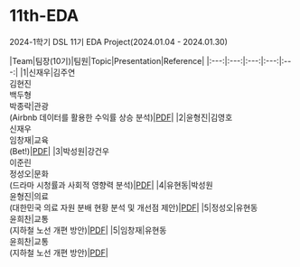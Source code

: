 # 11th-EDA
2024-1학기 DSL 11기 EDA Project(2024.01.04 - 2024.01.30)



|Team|팀장(10기)|팀원|Topic|Presentation|Reference|
|:---:|:---:|:---:|:---:|:---:|
|1|신재우|김주연<br>김현진<br>백두형<br>박종락|관광<br>(Airbnb 데이터를 활용한 수익률 상승 분석)|[PDF](https://github.com/DataScience-Lab-Yonsei/11th-EDA/blob/main/%EA%B4%80%EA%B4%91/DSL_EDA_%E1%84%80%E1%85%AA%E1%86%AB%E1%84%80%E1%85%AA%E1%86%BC.pdf)|
|2|윤형진|김영호<br>신재우<br>임창재|교육<br>(Bet!)|[PDF](Team_B/EDA_B조.pdf)|
|3|박성원|강건우<br>이준린<br>정성오|문화<br>(드라마 시청률과 사회적 영향력 분석)|[PDF](Team_C/EDA-C조.pdf)|
|4|유현동|박성원<br>윤형진|의료<br>(대한민국 의료 자원 분배 현황 분석 및 개선점 제안)|[PDF](Team_D/EDA_D조_발표자료.pdf)|
|5|정성오|유현동<br>윤희찬|교통<br>(지하철 노선 개편 방안)|[PDF](Team_E/EDA_E조_발표자료.pdf)|
|5|임창재|유현동<br>윤희찬|교통<br>(지하철 노선 개편 방안)|[PDF](Team_E/EDA_E조_발표자료.pdf)|

<br><br>
